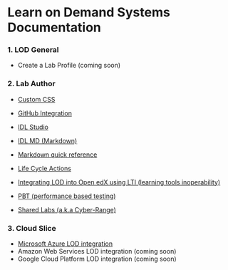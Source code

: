 # Learn on Demand Systems Documentation


### 1. LOD General 
- Create a Lab Profile (coming soon)

### 2. Lab Author 


- [Custom CSS](https://github.com/dillonreese/lod-docs/blob/integrated-documentation/custom-css-guide.md)
- [GitHub Integration](https://github.com/LearnOnDemandSystems/guides/blob/master/github-integration/github-integration.md "Learn on Demand Systems GitHub Integration Guide")

- [IDL Studio](https://github.com/LearnOnDemandSystems/guides/blob/master/idl/idlv3.md "Learn on Demand Systems Integrated Digital Lab Authoring Guide")
- [IDL MD (Markdown)](https://github.com/LearnOnDemandSystems/guides/blob/master/idl2/markdown-user-guide.md "Markdown User Guide")
- [Markdown quick reference](https://github.com/LearnOnDemandSystems/guides/blob/master/idl2/idl2-quick-reference-guide.md "Markdown quick reference")
- [Life Cycle Actions](https://github.com/LearnOnDemandSystems/guides "Life Cycle Actions Guide")
- [Integrating LOD into Open edX using LTI (learning tools inoperability)](https://github.com/LearnOnDemandSystems/guides/blob/master/lti/lod-lti.md "Embedding Lab on Demand content into edX courses")
- [PBT (performance based testing)](https://github.com/LearnOnDemandSystems/guides/blob/master/pbt/lodpbtguide.md "Learn on Demand Systems Performance Based Testing Guide")
- [Shared Labs (a.k.a Cyber-Range)](https://github.com/LearnOnDemandSystems/guides/blob/master/sl/sharedlabs.md "Shared Labs")

### 3. Cloud Slice  

- [Microsoft Azure LOD integration](https://github.com/LearnOnDemandSystems/guides/blob/master/cloud-slice/cloud-slice.md "Microsoft Azure Cloud Slice Guide")
- Amazon Web Services LOD integration (coming soon)
- Google Cloud Platform LOD integration (coming soon)


### 






